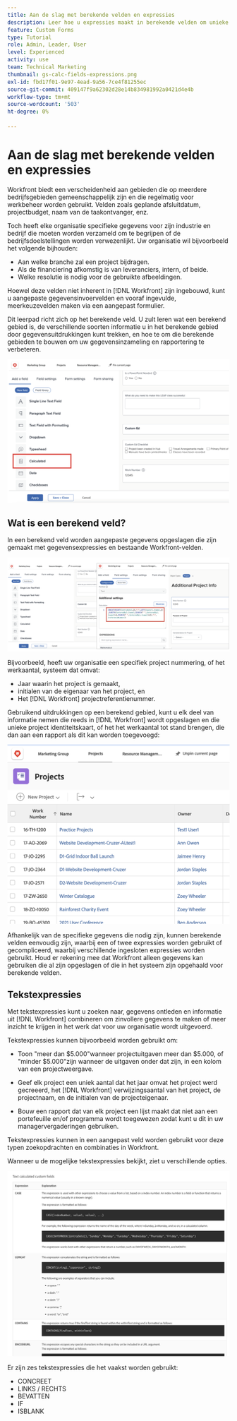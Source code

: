 ```yaml
---
title: Aan de slag met berekende velden en expressies
description: Leer hoe u expressies maakt in berekende velden om unieke aangepaste gegevens te verzamelen over het werk dat voor uw organisatie wordt uitgevoerd.
feature: Custom Forms
type: Tutorial
role: Admin, Leader, User
level: Experienced
activity: use
team: Technical Marketing
thumbnail: gs-calc-fields-expressions.png
exl-id: fbd17f01-9e97-4ead-9a56-7ce4f81255ec
source-git-commit: 409147f9a62302d28e14b834981992a0421d4e4b
workflow-type: tm+mt
source-wordcount: '503'
ht-degree: 0%

---
```


# Aan de slag met berekende velden en expressies

<!-- **Note**: The expression examples shown are simple and some may be mitigated by fields already supplied by  . However, the examples are used to illustrate the foundational knowledge needed in order to build expressions in Workfront.-->

Workfront biedt een verscheidenheid aan gebieden die op meerdere bedrijfsgebieden gemeenschappelijk zijn en die regelmatig voor werkbeheer worden gebruikt. Velden zoals geplande afsluitdatum, projectbudget, naam van de taakontvanger, enz.

Toch heeft elke organisatie specifieke gegevens voor zijn industrie en bedrijf die moeten worden verzameld om te begrijpen of de bedrijfsdoelstellingen worden verwezenlijkt. Uw organisatie wil bijvoorbeeld het volgende bijhouden:

* Aan welke branche zal een project bijdragen.
* Als de financiering afkomstig is van leveranciers, intern, of beide.
* Welke resolutie is nodig voor de gebruikte afbeeldingen.

Hoewel deze velden niet inherent in [!DNL Workfront] zijn ingebouwd, kunt u aangepaste gegevensinvoervelden en vooraf ingevulde, meerkeuzevelden maken via een aangepast formulier.

Dit leerpad richt zich op het berekende veld. U zult leren wat een berekend gebied is, de verschillende soorten informatie u in het berekende gebied door gegevensuitdrukkingen kunt trekken, en hoe te om die berekende gebieden te bouwen om uw gegevensinzameling en rapportering te verbeteren.

![&#x200B; de beheersmontages van het Middel één pager &#x200B;](assets/GS01.png)

## Wat is een berekend veld?

In een berekend veld worden aangepaste gegevens opgeslagen die zijn gemaakt met gegevensexpressies en bestaande Workfront-velden.

![&#x200B; Werklastverdelingsmechanisme met gebruiksrapport &#x200B;](assets/GS02.png)

Bijvoorbeeld, heeft uw organisatie een specifiek project nummering, of het werkaantal, systeem dat omvat:

* Jaar waarin het project is gemaakt,
* initialen van de eigenaar van het project, en
* Het [!DNL Workfront] projectreferentienummer.


Gebruikend uitdrukkingen op een berekend gebied, kunt u elk deel van informatie nemen die reeds in [!DNL Workfront] wordt opgeslagen en die unieke project identiteitskaart, of het het werkaantal tot stand brengen, die dan aan een rapport als dit kan worden toegevoegd:

![&#x200B; Werklastverdelingsmechanisme met gebruiksrapport &#x200B;](assets/GS03.png)

Afhankelijk van de specifieke gegevens die nodig zijn, kunnen berekende velden eenvoudig zijn, waarbij een of twee expressies worden gebruikt of gecompliceerd, waarbij verschillende ingesloten expressies worden gebruikt. Houd er rekening mee dat Workfront alleen gegevens kan gebruiken die al zijn opgeslagen of die in het systeem zijn opgehaald voor berekende velden.

## Tekstexpressies

Met tekstexpressies kunt u zoeken naar, gegevens ontleden en informatie uit [!DNL Workfront] combineren om zinvollere gegevens te maken of meer inzicht te krijgen in het werk dat voor uw organisatie wordt uitgevoerd.

Tekstexpressies kunnen bijvoorbeeld worden gebruikt om:

* Toon &quot;meer dan $5.000&quot;wanneer projectuitgaven meer dan $5.000, of &quot;minder $5.000&quot;zijn wanneer de uitgaven onder dat zijn, in een kolom van een projectweergave.

* Geef elk project een uniek aantal dat het jaar omvat het project werd gecreeerd, het [!DNL Workfront] verwijzingsaantal van het project, de projectnaam, en de initialen van de projecteigenaar.

* Bouw een rapport dat van elk project een lijst maakt dat niet aan een portefeuille en/of programma wordt toegewezen zodat kunt u dit in uw managervergaderingen gebruiken.

Tekstexpressies kunnen in een aangepast veld worden gebruikt voor deze typen zoekopdrachten en combinaties in Workfront.

Wanneer u de mogelijke tekstexpressies bekijkt, ziet u verschillende opties.

![&#x200B; de beheersmontages van het Middel één pager &#x200B;](assets/TE01.png)

Er zijn zes tekstexpressies die het vaakst worden gebruikt:

* CONCREET
* LINKS / RECHTS
* BEVATTEN
* IF
* ISBLANK